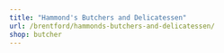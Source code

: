 ```yaml
---
title: "Hammond's Butchers and Delicatessen"
url: /brentford/hammonds-butchers-and-delicatessen/
shop: butcher
---
```

